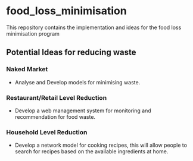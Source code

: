 # food_loss_minimisation
This repository contains the implementation and ideas for the food loss minimisation program

## Potential Ideas for reducing waste

### Naked Market
* Analyse and Develop models for minimising waste.

### Restaurant/Retail Level Reduction
* Develop a web management system for monitoring and recommendation for food waste.

### Household Level Reduction
* Develop a network model for cooking recipes, this will allow people to search for recipes based on the available ingredients at home.
